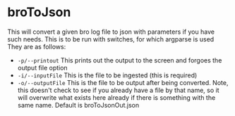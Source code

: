 # broToJson

This will convert a given bro log file to json with parameters if you have such needs.
This is to be run with switches, for which argparse is used  
They are as follows:  
- `-p/--printout` This prints out the output to the screen and forgoes the output file option
- `-i/--inputFile` This is the file to be ingested (this is required)
- `-o/--outputFile` This is the file to be output after being converted. Note, this doesn't check to see if you already have a file by that name, so it will overwrite what exists here already if there is something with the same name. Default is broToJsonOut.json


